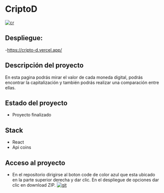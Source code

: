 # CriptoD
[![cr](https://i.ibb.co/55y00RY/Captura-de-pantalla-2023-08-08-123440.png "cr")](https://ibb.co/195ggms "cr")


## Despliegue:

-https://cripto-d.vercel.app/

## Descripción del proyecto

En esta pagina podrás mirar el valor de cada moneda digital, podrás encontrar la capitalización y también podrás realizar una comparación entre ellas.

## Estado del proyecto

- Proyecto finalizado
 
## Stack

 - React
 - Api coins

## Acceso al proyecto

- En el repositorio dirigirse al boton code de color azul que esta ubicado en la parte superior derecha y dar clic. En el despliegue de opciones dar clic en download ZIP. 
[![git](https://i.ibb.co/ch4djjL/Captura-de-pantalla-2023-09-14-225756.png "git")](https://ibb.co/b5cnkkJ "git")